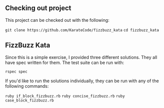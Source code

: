 ## Checking out project

This project can be checked out with the following:

`git clone https://github.com/KarateCode/fizzbuzz_kata`
`cd fizzbuzz_kata`

## FizzBuzz Kata

Since this is a simple exercise, I provided three different solutions.  They all have spec written for them.  The test suite can be run with:

`rspec spec`

If you'd like to run the solutions individually, they can be run with any of the following commands:

`ruby if_block_fizzbuzz.rb`
`ruby concise_fizzbuzz.rb`
`ruby case_block_fizzbuzz.rb`